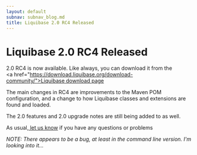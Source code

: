```yaml
---
layout: default
subnav: subnav_blog.md
title: Liquibase 2.0 RC4 Released
---
```

# Liquibase 2.0 RC4 Released

2.0 RC4 is now available.  Like always, you can download it from the <a href="https://download.liquibase.org/download-community/">Liquibase download page</a>


The main changes in RC4 are improvements to the Maven POM configuration, and a change to how Liquibase classes and extensions are found and loaded.


The 2.0 features and 2.0 upgrade notes</a> are still being added to as well.


As usual,<a href="https://liquibase.org/forum"> let us know</a> if you have any questions or problems


*NOTE: There appears to be a bug, at least in the command line version.  I'm looking into it...*
